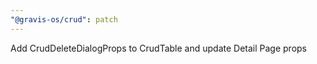 ```yaml
---
"@gravis-os/crud": patch
---
```


Add CrudDeleteDialogProps to CrudTable and update Detail Page props
